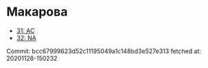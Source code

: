 # Макарова
- [31: AC](31.md)
- [32: NA](32.md)

Commit: bcc67999623d52c11195049a1c148bd3e527e313
 fetched at: 20201128-150232
